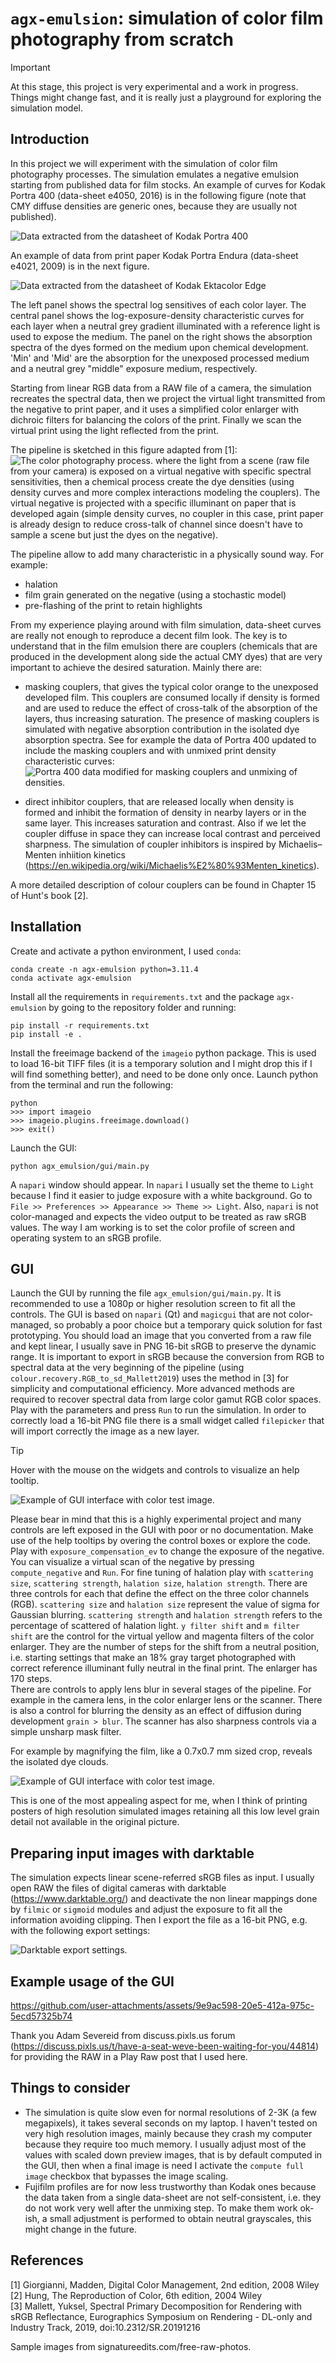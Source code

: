 # `agx-emulsion`: simulation of color film photography from scratch
> [!IMPORTANT]
> At this stage, this project is very experimental and a work in progress. Things might change fast, and it is really just a playground for exploring the simulation model.

## Introduction

In this project we will experiment with the simulation of color film photography processes. The simulation emulates a negative emulsion starting from published data for film stocks. An example of curves for Kodak Portra 400 (data-sheet e4050, 2016) is in the following figure (note that CMY diffuse densities are generic ones, because they are usually not published).

![Data extracted from the datasheet of Kodak Portra 400](img/readme/example_data_kodak_portra_400.png)

An example of data from print paper Kodak Portra Endura (data-sheet e4021, 2009) is in the next figure.

![Data extracted from the datasheet of Kodak Ektacolor Edge](img/readme/example_data_kodak_portra_endura.png)

The left panel shows the spectral log sensitives of each color layer. The central panel shows the log-exposure-density characteristic curves for each layer when a neutral grey gradient illuminated with a reference light is used to expose the medium. The panel on the right shows the absorption spectra of the dyes formed on the medium upon chemical development. 'Min' and 'Mid' are the absorption for the unexposed processed medium and a neutral grey "middle" exposure medium, respectively. 

Starting from linear RGB data from a RAW file of a camera, the simulation recreates the spectral data, then we project the virtual light transmitted from the negative to print paper, and it uses a simplified color enlarger with dichroic filters for balancing the colors of the print. Finally we scan the virtual print using the light reflected from the print.

The pipeline is sketched in this figure adapted from [1]:
![The color photography process.](img/readme/pipeline_color_digital_management.png)
where the light from a scene (raw file from your camera) is exposed on a virtual negative with specific spectral sensitivities, then a chemical process create the dye densities (using density curves and more complex interactions modeling the couplers). The virtual negative is projected with a specific illuminant on paper that is developed again (simple density curves, no coupler in this case, print paper is already design to reduce cross-talk of channel since doesn't have to sample a scene but just the dyes on the negative).

The pipeline allow to add many characteristic in a physically sound way. For example:
- halation
- film grain generated on the negative (using a stochastic model)
- pre-flashing of the print to retain highlights

From my experience playing around with film simulation, data-sheet curves are really not enough to reproduce a decent film look. The key is to understand that in the film emulsion there are couplers (chemicals that are produced in the development along side the actual CMY dyes) that are very important to achieve the desired saturation. Mainly there are:
- masking couplers, that gives the typical color orange to the unexposed developed film. This couplers are consumed locally if density is formed and are used to reduce the effect of cross-talk of the absorption of the layers, thus increasing saturation.
The presence of masking couplers is simulated with negative absorption contribution in the isolated dye absorption spectra. See for example the data of Portra 400 updated to include the masking couplers and with unmixed print density characteristic curves:
![Portra 400 data modified for masking couplers and unmixing of densities.](img/readme/example_data_kodak_portra_400_couplers.png)

- direct inhibitor couplers, that are released locally when density is formed and inhibit the formation of density in nearby layers or in the same layer. This increases saturation and contrast. Also if we let the coupler diffuse in space they can increase local contrast and perceived sharpness. The simulation of coupler inhibitors is inspired by Michaelis–Menten inhiition kinetics (https://en.wikipedia.org/wiki/Michaelis%E2%80%93Menten_kinetics).

A more detailed description of colour couplers can be found in Chapter 15 of Hunt's book [2].


## Installation
Create and activate a python environment, I used `conda`: 
```
conda create -n agx-emulsion python=3.11.4
conda activate agx-emulsion
```
Install all the requirements in `requirements.txt` and the package `agx-emulsion` by going to the repository folder and running:
```
pip install -r requirements.txt
pip install -e .
```
Install the freeimage backend of the `imageio` python package. This is used to load 16-bit TIFF files (it is a temporary solution and I might drop this if I will find something better), and need to be done only once.
Launch python from the terminal and run the following:
```
python
>>> import imageio
>>> imageio.plugins.freeimage.download()
>>> exit()
```
Launch the GUI:
```
python agx_emulsion/gui/main.py
```
A `napari` window should appear. In `napari` I usually set the theme to `Light` because I find it easier to judge exposure with a white background. Go to `File >> Preferences >> Appearance >> Theme >> Light`. Also, `napari` is not color-managed and expects the video output to be treated as raw sRGB values. The way I am working is to set the color profile of screen and operating system to an sRGB profile.

## GUI
Launch the GUI by running the file `agx_emulsion/gui/main.py`. It is recommended to use a 1080p or higher resolution screen to fit all the controls. The GUI is based on `napari` (Qt) and `magicgui` that are not color-managed, so probably a poor choice but a temporary quick solution for fast prototyping.
You should load an image that you converted from a raw file and kept linear, I usually save in PNG 16-bit sRGB to preserve the dynamic range. It is important to export in sRGB because the conversion from RGB to spectral data at the very beginning of the pipeline (using `colour.recovery.RGB_to_sd_Mallett2019`) uses the method in [3] for simplicity and computational efficiency. More advanced methods are required to recover spectral data from large color gamut RGB color spaces. Play with the parameters and press `Run` to run the simulation. In order to correctly load a 16-bit PNG file there is a small widget called `filepicker` that will import correctly the image as a new layer.

> [!TIP]
> Hover with the mouse on the widgets and controls to visualize an help tooltip.

![Example of GUI interface with color test image.](img/readme/gui_screenshot.png)

Please bear in mind that this is a highly experimental project and many controls are left exposed in the GUI with poor or no documentation. Make use of the help tooltips by overing the control boxes or explore the code.
Play with `exposure_compensation_ev` to change the exposure of the negative. You can visualize a virtual scan of the negative by pressing `compute_negative` and `Run`.
For fine tuning of halation play with `scattering size`, `scattering strength`, `halation size`, `halation strength`. There are three controls for each that define the effect on the three color channels (RGB). `scattering size` and `halation size` represent the value of sigma for Gaussian blurring. `scattering strength` and `halation strength` refers to the percentage of scattered of halation light.
`y filter shift` and `m filter shift` are the control for the virtual yellow and magenta filters of the color enlarger. They are the number of steps for the shift from a neutral position, i.e. starting settings that make an 18% gray target photographed with correct reference illuminant fully neutral in the final print. The enlarger has 170 steps.  
There are controls to apply lens blur in several stages of the pipeline. For example in the camera lens, in the color enlarger lens or the scanner. There is also a control for blurring the density as an effect of diffusion during development `grain > blur`. The scanner has also sharpness controls via a simple unsharp mask filter.

For example by magnifying the film, like a 0.7x0.7 mm sized crop, reveals the isolated dye clouds.

![Example of GUI interface with color test image.](img/readme/gui_grain_magnified.png)

This is one of the most appealing aspect for me, when I think of printing posters of high resolution simulated images retaining all this low level grain detail not available in the original picture.

## Preparing input images with darktable
The simulation expects linear scene-referred sRGB files as input.
I usually open RAW the files of digital cameras with darktable (https://www.darktable.org/) and deactivate the non linear mappings done by `filmic` or `sigmoid` modules and adjust the exposure to fit all the information avoiding clipping. Then I export the file as a 16-bit PNG, e.g. with the following export settings:

![Darktable export settings.](img/readme/darktable_export_settings.png)

## Example usage of the GUI

https://github.com/user-attachments/assets/9e9ac598-20e5-412a-975c-5ecd57325b74

Thank you Adam Severeid from discuss.pixls.us forum (https://discuss.pixls.us/t/have-a-seat-weve-been-waiting-for-you/44814) for providing the RAW in a Play Raw post that I used here.

## Things to consider
- The simulation is quite slow even for normal resolutions of 2-3K (a few megapixels), it takes several seconds on my laptop. I haven't tested on very high resolution images, mainly because they crash my computer because they require too much memory. I usually adjust most of the values with scaled down preview images, that is by default computed in the GUI, then when a final image is need I activate the `compute full image` checkbox that bypasses the image scaling.
- Fujifilm profiles are for now less trustworthy than Kodak ones because the data taken from a single data-sheet are not self-consistent, i.e. they do not work very well after the unmixing step. To make them work ok-ish, a small adjustment is performed to obtain neutral grayscales, this might change in the future.

## References
[1] Giorgianni, Madden, Digital Color Management, 2nd edition, 2008 Wiley  
[2] Hung, The Reproduction of Color, 6th edition, 2004 Wiley  
[3] Mallett, Yuksel, Spectral Primary Decomposition for Rendering with sRGB Reflectance, Eurographics Symposium on Rendering - DL-only and Industry Track, 2019, doi:10.2312/SR.20191216  

Sample images from signatureedits.com/free-raw-photos.
